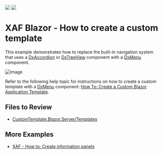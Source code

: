 <!-- default badges list -->
[![](https://img.shields.io/badge/Open_in_DevExpress_Support_Center-FF7200?style=flat-square&logo=DevExpress&logoColor=white)](https://supportcenter.devexpress.com/ticket/details/T1037821)
[![](https://img.shields.io/badge/📖_How_to_use_DevExpress_Examples-e9f6fc?style=flat-square)](https://docs.devexpress.com/GeneralInformation/403183)
<!-- default badges end -->

# XAF Blazor - How to create a custom template

This example demonstrates how to replace the built-in navigation system that uses a [DxAccordion](https://docs.devexpress.com/Blazor/DevExpress.Blazor.DxAccordion) or [DxTreeView](https://docs.devexpress.com/Blazor/DevExpress.Blazor.DxTreeView) component with a [DxMenu](https://docs.devexpress.com/Blazor/DevExpress.Blazor.DxMenu) component.

![image](https://user-images.githubusercontent.com/14300209/229773773-9953318d-6524-41f2-b77a-a61d6e5a6f5c.png)

Refer to the following help topic for instructions on how to create a custom template with a [DxMenu](https://docs.devexpress.com/Blazor/DevExpress.Blazor.DxMenu) component: [How To: Create a Custom Blazor Application Template](https://docs.devexpress.com/eXpressAppFramework/403452/ui-construction/templates/in-blazor/custom-blazor-application-template).

## Files to Review

* [CustomTemplate.Blazor.Server/Templates](./CS/EFCore/CustomTemplate/CustomTemplate.Blazor.Server/Templates/)

## More Examples

* [XAF - How to: Create information panels](https://github.com/DevExpress-Examples/xaf-how-to-create-information-panels)
